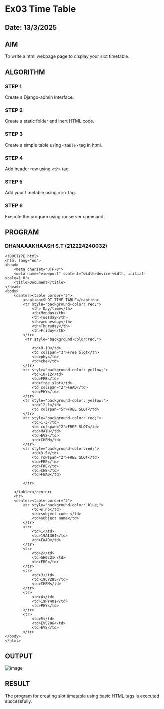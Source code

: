 # Ex03 Time Table
## Date: 13/3/2025

## AIM
To write a html webpage page to display your slot timetable.

## ALGORITHM
### STEP 1
Create a Django-admin Interface.

### STEP 2
Create a static folder and inert HTML code.

### STEP 3
Create a simple table using ```<table>``` tag in html.

### STEP 4
Add header row using ```<th>``` tag.

### STEP 5
Add your timetable using ```<td>``` tag.

### STEP 6
Execute the program using runserver command.

## PROGRAM
### DHANAAAKHAASH S.T (212224240032)
```
<!DOCTYPE html>
<html lang="en">
<head>
    <meta charset="UTF-8">
    <meta name="viewport" content="width=device-width, initial-scale=1.0">
    <title>Document</title>
</head>
<body>
    <center><table border="5">
        <caption>SLOT TIME TABLE</caption>
        <tr style="background-color: red;">
            <th> Day/time</th>
            <th>Monday</th>
            <th>Tuesday</th>
            <th>wednesday</th>
            <th>Thursday</th>
            <th>Friday</th>
        </tr>
         <tr style="background-color:red;">

            <td>8-10</td>
            <td colspan="3">Free Slot</th>
            <td>phy</td>
            <td>che</td>
        </tr>
        <tr style="background-color: yellow;">
            <td>10-12</td>
            <td>FRE</td>
            <td>free slot</td>
            <td colspan="2">FWAD</td>
            <td>PHY</td>
        </tr>
        <tr style="background-color: yellow;">
            <td>12-1</td>
            <td colspan="5">FREE SLOT</td>
        </tr>
        <tr style="background-color: red;">
            <td>1-3</td>
            <td colspan="2">FREE SLOT</td>
            <td>MATH</td>
            <td>EVS</td>
            <td>CHEM</td>
        </tr>
        <tr style="background-color:red;">
            <td>3-5</td>
            <td rowspan="2">FREE SLOT</td>
            <td>FRE</td>
            <td>FRE</td>
            <td>CHE</td>
            <td>FWAD</td>
            
        </tr>

    </table></center>
    <hr>
    <center><table border="2">
        <tr style="background-color: blue;">
            <td>s.no</td>
            <td>subject code </td>
            <td>subject name</td>
        </tr>
        <tr>
            <td>1</td>
            <td>19AI304</td>
            <td>FWAD</td>
        </tr>
        <tr>
            <td>2</td>
            <td>SH0721</td>
            <td>FRE</td>
        </tr>
        <tr>
            <td>3</td>
            <td>19CY205</td>
            <td>CHEM</td>
        </tr>
        <tr>
            <td>4</td>
            <td>19PY401</td>
            <td>PHY</td>
        </tr>
        <tr>
            <td>5</td>
            <td>EVS206</td>
            <td>EVS</td>
        </tr>
</body>
</html>
```

## OUTPUT
![image](https://github.com/user-attachments/assets/4bfab6ae-aa41-4568-a775-716280fe7a68)


## RESULT
The program for creating slot timetable using basic HTML tags is executed successfully.
